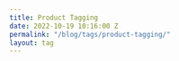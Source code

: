 ```yaml
---
title: Product Tagging
date: 2022-10-19 10:16:00 Z
permalink: "/blog/tags/product-tagging/"
layout: tag
---
```


